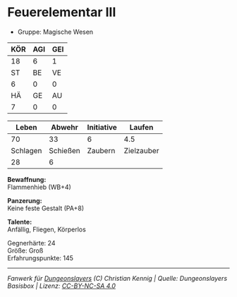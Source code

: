 # Feuerelementar III  
- Gruppe: Magische Wesen  

| KÖR | AGI | GEI |  
| --- | --- | --- |  
| 18  | 6   | 1   |
| ST  | BE  | VE  |  
| 6   | 0   | 0   |
| HÄ  | GE  | AU  |  
| 7   | 0   | 0   |


| Leben    | Abwehr   | Initiative | Laufen     |
| -------- | -------- | ---------- | ---------- |
| 70       | 33       | 6          | 4.5        |
| Schlagen | Schießen | Zaubern    | Zielzauber |
| 28       | 6        |            |            |

**Bewaffnung:**  
Flammenhieb (WB+4)

**Panzerung:**  
Keine feste Gestalt (PA+8)

**Talente:**  
Anfällig, Fliegen, Körperlos

Gegnerhärte: 24  
Größe: Groß  
Erfahrungspunkte: 145  



___
*Fanwerk für [Dungeonslayers](https://www.dungeonslayers.net/) (C) Christian Kennig | Quelle: Dungeonslayers Basisbox | Lizenz: [CC-BY-NC-SA 4.0](https://creativecommons.org/licenses/by-nc-sa/4.0/deed.de)*